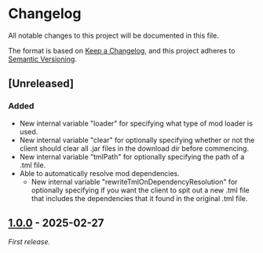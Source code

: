 # Changelog

All notable changes to this project will be documented in this file.

The format is based on [Keep a Changelog](https://keepachangelog.com/en/1.1.0/),
and this project adheres to [Semantic Versioning](https://semver.org/spec/v2.0.0.html).


## [Unreleased]

### Added
- New internal variable "loader" for specifying what type of mod loader is used. 
- New internal variable "clear" for optionally specifying whether or not the client should clear all .jar files in the download dir before commencing.
- New internal variable "tmlPath" for optionally specifying the path of a .tml file.
- Able to automatically resolve mod dependencies.
  - New internal variable "rewriteTmlOnDependencyResolution" for optionally specifying if you want the client to spit out a new .tml file that includes the dependencies that it found in the original .tml file.


## [1.0.0] - 2025-02-27

_First release._


[1.0.0]: https://github.com/prof-egg/mc-mod-downloader/releases/tag/v1.0.0
